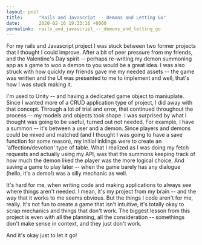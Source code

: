 ```yaml
---
layout: post
title:      "Rails and Javascript -- Demons and Letting Go"
date:       2020-02-16 19:33:16 +0000
permalink:  rails_and_javascript_--_demons_and_letting_go
---
```



For my rails and Javascript project I was stuck between two former projects that I thought I could improve. After a bit of peer pressure from my friends, and the Valentine's Day spirit -- perhaps re-writing my demon summoning app as a game to woo a demon to you would be a great idea. I was also struck with how quickly my friends gave me my needed assets -- the game was written and the UI was presented to me to implement and well, that's how I was stuck making it. 

I'm used to Unity -- and having a dedicated game object to maniuplate. Since I wanted more of a CRUD application type of project, I did away with that concept. Through a lot of trial and error, that continued throughout the process -- my models and objects took shape. I was surprised by what I thought was going to be useful, turned out not needed. For example, I have a summon -- it's between a user and a demon. Since players and demons could be mixed and matched (and I thought I was going to have a save function for some reason), my initial inklings were to create an 'affection/devotion' type of table. What I realized as I was doing my fetch requests and actually using my API, was that the summons keeping track of how much the demon liked the player was the more logical choice. And saving a game to play later -- when the game barely has any dialogue (hello, it's a demo!) was a silly mechanic as well. 

It's hard for me, when writing code and making applications to always see where things aren't needed. I mean, it's my project from my brain -- and the way that it works to me seems obvious. But the things I code aren't for me, really. It's not fun to create a game that isn't intuitive, it's totally okay to scrap mechanics and things that don't work. The biggest lesson from this project is even with all the planning, all the consideration -- somethings don't make sense in context, and they just don't work. 

And it's okay just to let it go! 
